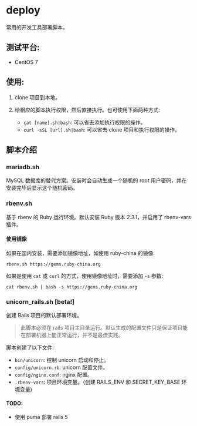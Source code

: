 # deploy

常用的开发工具部署脚本。

## 测试平台:

* CentOS 7

## 使用:

1. clone 项目到本地。
2. 给相应的脚本执行权限，然后直接执行。也可使用下面两种方式:

   * `cat [name].sh|bash`: 可以省去添加执行权限的操作。
   * `curl -sSL [url].sh|bash`: 可以省去 clone 项目和执行权限的操作。

## 脚本介绍

### mariadb.sh

MySQL 数据库的替代方案。安装时会自动生成一个随机的 root 用户密码，并在安装完毕后显示这个随机密码。

### rbenv.sh

基于 rbenv 的 Ruby 运行环境。默认安装 Ruby 版本 *2.3.1*，并启用了 rbenv-vars 插件。

#### 使用镜像

如果在国内安装，需要添加镜像地址，如使用 ruby-china 的镜像:

    rbenv.sh https://gems.ruby-china.org

如果是使用 `cat` 或 `curl` 的方式，使用镜像地址时，需要添加 `-s` 参数:

    cat rbenv.sh | bash -s https://gems.ruby-china.org

### unicorn_rails.sh [beta!]

创建 Rails 项目的默认部署环境。

> 此脚本必须在 rails 项目主目录运行。默认生成的配置文件只是保证项目能在部署机器上能正常运行，并不是最佳实践。

脚本创建了以下文件:

* `bin/unicorn`: 控制 unicorn 启动和停止。
* `config/unicorn.rb`: unicorn 配置文件。
* `config/nginx.conf`: nginx 配置。
* `.rbenv-vars`: 项目环境变量。（创建 RAILS_ENV 和 SECRET_KEY_BASE 环境变量)

#### TODO:

* 使用 puma 部署 rails 5
